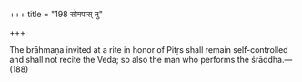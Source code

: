 +++
title = "198 सोमपास् तु"

+++

The brāhmaṇa invited at a rite in honor of Pitṛs shall remain self-controlled and shall not recite the Veda; so also the man who performs the śrāddha.—(188)